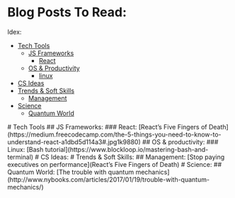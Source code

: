 # Blog Posts To Read:
Idex:
- [Tech Tools](#tech)
  - [JS Frameworks](#tech_js)
    - [React](#tech_js_react)
  - [OS & Productivity](#os)
    - [linux](#os_linux)
- [CS Ideas](#cs)
- [Trends & Soft Skills](#trends)
  - [Management](#trends_management)
- [Science](#sci)
  - [Quantum World](#sci_qw)

<a name="tech" />
# Tech Tools
<a name="tech_js" />
## JS Frameworks:
<a name="tech_js_react" />
### React:
[React’s Five Fingers of Death](https://medium.freecodecamp.com/the-5-things-you-need-to-know-to-understand-react-a1dbd5d114a3#.jpg1k9880)

<a name="os" />
## OS & productivity:
<a name="as_linux" />
### Linux:
[Bash tutorial](https://www.blockloop.io/mastering-bash-and-terminal)

<a name="cs" />
# CS Ideas:

<a name="trends" />
# Trends & Soft Skills:
<a name="trends_management" />
## Management:
[Stop paying executives on performance](React’s Five Fingers of Death)

<a name="sci" />
# Science:
<a name="sci_qw" />
## Quantum World:
[The trouble with quantum mechanics](http://www.nybooks.com/articles/2017/01/19/trouble-with-quantum-mechanics/)
